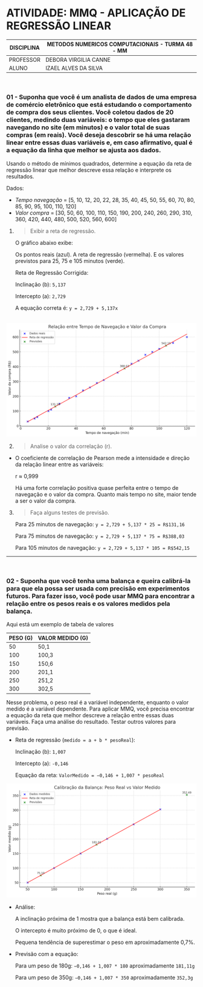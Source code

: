 # ATIVIDADE: MMQ - APLICAÇÃO DE REGRESSÃO LINEAR

| DISCIPLINA  | METODOS NUMERICOS COMPUTACIONAIS - TURMA 48 - MM  |
|-------------|-------------------------------------------------|
| PROFESSOR   | DEBORA VIRGILIA CANNE                          |
| ALUNO       | IZAEL ALVES DA SILVA                            |

<br>

### 01 - Suponha que você é um analista de dados de uma empresa de comércio eletrônico que está estudando o comportamento de compra dos seus clientes. Você coletou dados de 20 clientes, medindo duas variáveis: o tempo que eles gastaram navegando no site (em minutos) e o valor total de suas compras (em reais). Você deseja descobrir se há uma relação linear entre essas duas variáveis e, em caso afirmativo, qual é a equação da linha que melhor se ajusta aos dados.

Usando o método de mínimos quadrados, determine a equação da reta de regressão linear que melhor descreve essa relação e interprete os resultados.

Dados:

- *Tempo navegação* = [5, 10, 12, 20, 22, 28, 35, 40, 45, 50, 55, 60, 70, 80, 85, 90, 95, 100, 110, 120]
- *Valor compra* = [30, 50, 60, 100, 110, 150, 190, 200, 240, 260, 290, 310, 360, 420, 440, 480, 500, 520, 560, 600]

1. > Exibir a reta de regressão.

    O gráfico abaixo exibe:

    Os pontos reais (azul). A reta de regressão (vermelha). E os valores previstos para 25, 75 e 105 minutos (verde).

    Reta de Regressão Corrigida:

    Inclinação (b): `5,137`

    Intercepto (a): `2,729`

    A equação correta é: `y = 2,729 + 5,137x`

​
![p1image](./images/image.png)


2. > Analise o valor da correlação (r).
  
  - O coeficiente de correlação de Pearson mede a intensidade e direção da relação linear entre as variáveis:

    r ≈ 0,999

    Há uma forte correlação positiva quase perfeita entre o tempo de navegação e o valor da compra. Quanto mais tempo no site, maior tende a ser o valor da compra.

3. > Faça alguns testes de previsão.

    Para 25 minutos de navegação: `y = 2,729 + 5,137 * 25 = R$131,16`

    Para 75 minutos de navegação: `y = 2,729 + 5,137 * 75 = R$388,03`

    Para 105 minutos de navegação: `y = 2,729 + 5,137 * 105 = R$542,15`


---

<br>

### 02 - Suponha que você tenha uma balança e queira calibrá-la para que ela possa ser usada com precisão em experimentos futuros. Para fazer isso, você pode usar MMQ para encontrar a relação entre os pesos reais e os valores medidos pela balança.

Aqui está um exemplo de tabela de valores 


| PESO (G) | VALOR MEDIDO (G)       |
|---|---------|
| 50 | 50,1     |
| 100 | 100,3     |
| 150 | 150,6 |
| 200| 201,1  |
| 250 | 251,2 |
| 300 | 302,5 |

Nesse problema, o peso real é a variável independente, enquanto o valor medido é a variável dependente. Para aplicar MMQ, você precisa encontrar a equação da reta que melhor descreve a relação entre essas duas variáveis.
Faça uma análise do resultado. Testar outros valores para previsão.

  - Reta de regressão (`medido = a + b * pesoReal`):
          
    Inclinação (b): `1,007`

    Intercepto (a): `-0,146`

    Equação da reta: `ValorMedido = −0,146 + 1,007 * pesoReal`

![Image](./images/q2.png)

  - Análise:

    A inclinação próxima de 1 mostra que a balança está bem calibrada.

    O intercepto é muito próximo de 0, o que é ideal.

    Pequena tendência de superestimar o peso em aproximadamente 0,7%.


  - Previsão com a equação:
  
    Para um peso de 180g: `−0,146 + 1,007 * 180` aproximadamente `181,11g`
    
    Para um peso de 350g: `−0,146 + 1,007 * 350` aproximadamente `352,3g`